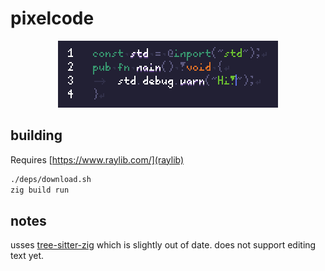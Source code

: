 # pixelcode

<p align="center">
	<img src="https://raw.githubusercontent.com/pfgithub/pixelcode/master/.github/demo.png" alt="">
</p>

## building

Requires [https://www.raylib.com/](raylib)

```bash
./deps/download.sh
zig build run
```

## notes

usses [tree-sitter-zig](https://github.com/GrayJack/tree-sitter-zig) which is slightly out of date. does not support editing text yet.